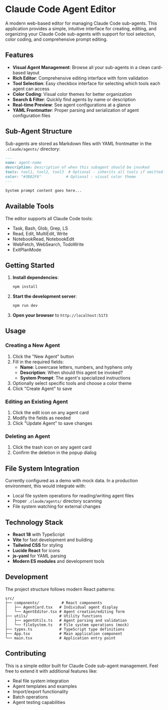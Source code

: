 # Claude Code Agent Editor

A modern web-based editor for managing Claude Code sub-agents. This application provides a simple, intuitive interface for creating, editing, and organizing your Claude Code sub-agents with support for tool selection, color coding, and comprehensive prompt editing.

## Features

- **Visual Agent Management**: Browse all your sub-agents in a clean card-based layout
- **Rich Editor**: Comprehensive editing interface with form validation
- **Tool Selection**: Easy checkbox interface for selecting which tools each agent can access
- **Color Coding**: Visual color themes for better organization
- **Search & Filter**: Quickly find agents by name or description
- **Real-time Preview**: See agent configurations at a glance
- **YAML Frontmatter**: Proper parsing and serialization of agent configuration files

## Sub-Agent Structure

Sub-agents are stored as Markdown files with YAML frontmatter in the `.claude/agents/` directory:

```markdown
---
name: agent-name
description: Description of when this subagent should be invoked
tools: tool1, tool2, tool3  # Optional - inherits all tools if omitted
color: "#3B82F6"           # Optional - visual color theme
---

System prompt content goes here...
```

## Available Tools

The editor supports all Claude Code tools:
- Task, Bash, Glob, Grep, LS
- Read, Edit, MultiEdit, Write
- NotebookRead, NotebookEdit
- WebFetch, WebSearch, TodoWrite
- ExitPlanMode

## Getting Started

1. **Install dependencies**:
   ```bash
   npm install
   ```

2. **Start the development server**:
   ```bash
   npm run dev
   ```

3. **Open your browser** to `http://localhost:5173`

## Usage

### Creating a New Agent
1. Click the "New Agent" button
2. Fill in the required fields:
   - **Name**: Lowercase letters, numbers, and hyphens only
   - **Description**: When should this agent be invoked?
   - **System Prompt**: The agent's specialized instructions
3. Optionally select specific tools and choose a color theme
4. Click "Create Agent" to save

### Editing an Existing Agent  
1. Click the edit icon on any agent card
2. Modify the fields as needed
3. Click "Update Agent" to save changes

### Deleting an Agent
1. Click the trash icon on any agent card
2. Confirm the deletion in the popup dialog

## File System Integration

Currently configured as a demo with mock data. In a production environment, this would integrate with:
- Local file system operations for reading/writing agent files
- Proper `.claude/agents/` directory scanning
- File system watching for external changes

## Technology Stack

- **React 18** with TypeScript
- **Vite** for fast development and building
- **Tailwind CSS** for styling
- **Lucide React** for icons
- **js-yaml** for YAML parsing
- **Modern ES modules** and development tools

## Development

The project structure follows modern React patterns:

```
src/
├── components/          # React components
│   ├── AgentCard.tsx   # Individual agent display
│   └── AgentEditor.tsx # Agent creation/editing form
├── utils/              # Utility functions
│   ├── agentUtils.ts   # Agent parsing and validation
│   └── fileSystem.ts   # File system operations (mock)
├── types.ts            # TypeScript type definitions
├── App.tsx             # Main application component
└── main.tsx            # Application entry point
```

## Contributing

This is a simple editor built for Claude Code sub-agent management. Feel free to extend it with additional features like:
- Real file system integration
- Agent templates and examples
- Import/export functionality
- Batch operations
- Agent testing capabilities